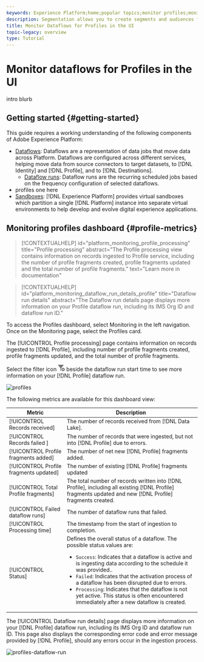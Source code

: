 ```yaml
---
keywords: Experience Platform;home;popular topics;monitor profiles;monitor dataflows;dataflows;profile;real time customer profile;
description: Segmentation allows you to create segments and audiences from your Real-time Customer Profile data. This tutorial provides instructions on how you can monitor dataflows during segmentation using the Experience Platform user interface.
title: Monitor Dataflows for Profiles in the UI
topic-legacy: overview
type: Tutorial
---
```


# Monitor dataflows for Profiles in the UI 

intro blurb

## Getting started {#getting-started}

This guide requires a working understanding of the following components of Adobe Experience Platform:

- [Dataflows](../home.md): Dataflows are a representation of data jobs that move data across Platform. Dataflows are configured across different services, helping move data from source connectors to target datasets, to [!DNL Identity] and [!DNL Profile], and to [!DNL Destinations].
  - [Dataflow runs](../../sources/notifications.md): Dataflow runs are the recurring scheduled jobs based on the frequency configuration of selected dataflows.
- profiles one here
- [Sandboxes](../../sandboxes/home.md): [!DNL Experience Platform] provides virtual sandboxes which partition a single [!DNL Platform] instance into separate virtual environments to help develop and evolve digital experience applications.

## Monitoring profiles dashboard {#profile-metrics}

>[!CONTEXTUALHELP]
>id="platform_monitoring_profile_processing"
>title="Profile processing"
>abstract="The Profile processing view contains information on records ingested to Profile service, including the number of profile fragments created, profile fragments updated and the total number of profile fragments."
>text="Learn more in documentation"

>[!CONTEXTUALHELP]
>id="platform_monitoring_dataflow_run_details_profile"
>title="Dataflow run details"
>abstract="The Dataflow run details page displays more information on your Profile dataflow run, including its IMS Org ID and dataflow run ID."

To access the Profiles dashboard, select Monitoring in the left navigation. Once on the Monitoring page, select the Profiles card.

The [!UICONTROL Profile processing] page contains information on records ingested to [!DNL Profile], including number of profile fragments created, profile fragments updated, and the total number of profile fragments.

Select the filter icon ![filter](../assets/ui/monitor-sources/filter.png) beside the dataflow run start time to see more information on your [!DNL Profile] dataflow run.

![profiles](../assets/ui/monitor-sources/profiles.png)

The following metrics are available for this dashboard view:

| Metric | Description |
| -------| ----------- |
| [!UICONTROL Records received] |  The number of records received from [!DNL Data Lake]. |
| [!UICONTROL Records failed ]| The number of records that were ingested, but not into [!DNL Profile] due to errors. |
| [!UICONTROL Profile fragments added] | The number of net new [!DNL Profile] fragments added. |
| [!UICONTROL Profile fragments updated] | The number of existing [!DNL Profile] fragments updated |
| [!UICONTROL Total Profile fragments] | The total number of records written into [!DNL Profile], including all existing [!DNL Profile] fragments updated and new [!DNL Profile] fragments created. |
| [!UICONTROL Failed dataflow runs] | The number of dataflow runs that failed. |
| [!UICONTROL Processing time] | The timestamp from the start of ingestion to completion. |
| [!UICONTROL Status] | Defines the overall status of a dataflow. The possible status values are: <ul><li>`Success`: Indicates that a dataflow is active and is ingesting data according to the schedule it was provided..</li><li>`Failed`: Indicates that the activation process of a dataflow has been disrupted due to errors. </li><li>`Processing`: Indicates that the dataflow is not yet active. This status is often encountered immediately after a new dataflow is created.</li></ul> |

The [!UICONTROL Dataflow run details] page displays more information on your [!DNL Profile] dataflow run, including its IMS Org ID and dataflow run ID. This page also displays the corresponding error code and error message provided by [!DNL Profile], should any errors occur in the ingestion process.

![profiles-dataflow-run](../assets/ui/monitor-sources/profiles-dataflow-run.png)